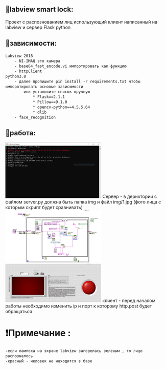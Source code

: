 

## 🍪labview smart lock:
 Проект с распознованием лиц использующий клиент написанный на labview и сервер Flask python


## 🍪зависимости: 
    Labview 2018
        - NI-IMAQ это камера 
        - base64_fast_encode.vi импортировать как функцию
        - httpClient
    python3.8
        - далее пропишите pin install -r requirements.txt чтобы импоротировать основые зависимости
            или установите список вручную 
                * Flask==2.1.1
                * Pillow==9.1.0
                * opencv-python==4.5.5.64
                * dlib
        - face_recognition


## 🍪работа:
<img src="server.PNG" alt="poc" style="max-width:300px" />
    Сервер - в дериктории с файлом server.py должна быть папка img 
    и файл img/1.jpg (фото лица с которым скрипт будет сравнивать)
<img src="client1.jpg" alt="poc" style="max-width:300px" />
<img src="client2.jpg" alt="poc" style="max-width:300px" />
    клиент - перед началом работы необходимо изменить ip и порт 
    к которому http.post будет обращаться



# ❗Примечание :
    -если лампока на экране labview загорелась зеленым , то лицо распозналось 
    -красный - человек не находится в базе


